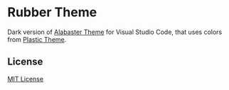 # Rubber Theme

Dark version of [Alabaster Theme](https://github.com/tonsky/vscode-theme-alabaster) for Visual Studio Code, that uses colors from [Plastic Theme](https://github.com/will-stone/plastic).

## License

[MIT License](https://github.com/apust/vscode-rubber-theme/blob/master/LICENSE)
